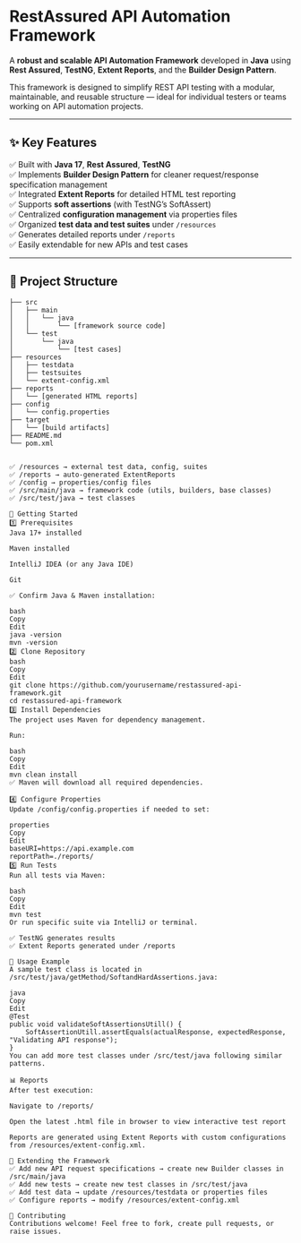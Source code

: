 # RestAssured API Automation Framework

A **robust and scalable API Automation Framework** developed in **Java** using **Rest Assured**, **TestNG**, **Extent Reports**, and the **Builder Design Pattern**.

This framework is designed to simplify REST API testing with a modular, maintainable, and reusable structure — ideal for individual testers or teams working on API automation projects.

---

## ✨ **Key Features**

✅ Built with **Java 17**, **Rest Assured**, **TestNG**  
✅ Implements **Builder Design Pattern** for cleaner request/response specification management  
✅ Integrated **Extent Reports** for detailed HTML test reporting  
✅ Supports **soft assertions** (with TestNG’s SoftAssert)  
✅ Centralized **configuration management** via properties files  
✅ Organized **test data and test suites** under `/resources`  
✅ Generates detailed reports under `/reports`  
✅ Easily extendable for new APIs and test cases  

---

## 📁 **Project Structure**

```plaintext
├── src
│   ├── main
│   │   └── java
│   │       └── [framework source code]
│   └── test
│       └── java
│           └── [test cases]
├── resources
│   ├── testdata
│   ├── testsuites
│   └── extent-config.xml
├── reports
│   └── [generated HTML reports]
├── config
│   └── config.properties
├── target
│   └── [build artifacts]
├── README.md
└── pom.xml


✅ /resources → external test data, config, suites
✅ /reports → auto-generated ExtentReports
✅ /config → properties/config files
✅ /src/main/java → framework code (utils, builders, base classes)
✅ /src/test/java → test classes

🚀 Getting Started
1️⃣ Prerequisites
Java 17+ installed

Maven installed

IntelliJ IDEA (or any Java IDE)

Git

✅ Confirm Java & Maven installation:

bash
Copy
Edit
java -version
mvn -version
2️⃣ Clone Repository
bash
Copy
Edit
git clone https://github.com/yourusername/restassured-api-framework.git
cd restassured-api-framework
3️⃣ Install Dependencies
The project uses Maven for dependency management.

Run:

bash
Copy
Edit
mvn clean install
✅ Maven will download all required dependencies.

4️⃣ Configure Properties
Update /config/config.properties if needed to set:

properties
Copy
Edit
baseURI=https://api.example.com
reportPath=./reports/
5️⃣ Run Tests
Run all tests via Maven:

bash
Copy
Edit
mvn test
Or run specific suite via IntelliJ or terminal.

✅ TestNG generates results
✅ Extent Reports generated under /reports

📝 Usage Example
A sample test class is located in /src/test/java/getMethod/SoftandHardAssertions.java:

java
Copy
Edit
@Test
public void validateSoftAssertionsUtill() {
    SoftAssertionUtill.assertEquals(actualResponse, expectedResponse, "Validating API response");
}
You can add more test classes under /src/test/java following similar patterns.

📊 Reports
After test execution:

Navigate to /reports/

Open the latest .html file in browser to view interactive test report

Reports are generated using Extent Reports with custom configurations from /resources/extent-config.xml.

🧩 Extending the Framework
✅ Add new API request specifications → create new Builder classes in /src/main/java
✅ Add new tests → create new test classes in /src/test/java
✅ Add test data → update /resources/testdata or properties files
✅ Configure reports → modify /resources/extent-config.xml

🤝 Contributing
Contributions welcome! Feel free to fork, create pull requests, or raise issues.

